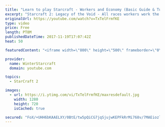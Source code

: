 ```yaml
---
title: "Learn to play Starcraft - Workers and Economy (Basic Guide & Tutorial)"
excerpt: "Starcraft 2: Legacy of the Void - All races workers work the same (mule notwithstanding!)  Wiki on mining: http://wiki.teamliquid.net/starcraft2/Mining_Minerals"
originalUrl: https://youtube.com/watch?v=TxTelFrmfKE
type: video
price: Free
length: PT8M
publishedDateTime: 2017-11-19T17:07:42Z
heat: 50

featuredContent: "<iframe width=\"800\" height=\"500\" frameborder=\"0\" src=\"https://www.youtube.com/embed/TxTelFrmfKE\" allow=\"accelerometer; autoplay; encrypted-media; gyroscope; picture-in-picture\" allowfullscreen></iframe>"

provider:
  name: WinterStarcraft
  domain: youtube.com

topics:
  - StarCraft 2

images:
  - url: https://i.ytimg.com/vi/TxTelFrmfKE/maxresdefault.jpg
    width: 1280
    height: 720
    isCached: true

secured: "FoX/+UHH6bKAAELXY/0BtE/tw5pQiCG7jqSjujwKEPFkRrMi768v/7MAEiozlc8yCdf+OAZJHRfb5/M/Ol/J/hoAFvoMad42Mvowy6DjngkoFfY2ptpvzmZ7rQsgTP1BWfSQqrhAOgfCyBRIn1ZtjEYzfi9Ed0a1xZgCFICf1Ksi+fyLo02uMwH98hQ8+/BcKIIDwTT+b1NFIWBqQ89Cfxpci73PVIgaPMMJJpRaRFlugzcrGXoP0W4qDHdiy3eSHYstIixi2H6soVYFAChwORpi4z8FZCPKLngY5RmwHv9gwFGYA6sJJCGeaRYix7LHvXi20FoISFY92CKNeMSJwTmi1ZCMW7s/VrY1SdsZ2kp/3yurhNQdN2yoUCG6bpd4ORrmP6UWluqr4rWE1Xs+aV5rO2JzLG3WU2/U9NhUiek=;kK8dI6RIzItvPacY4cMdBQ=="
---
```


